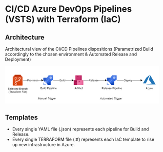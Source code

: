 # CI/CD Azure DevOps Pipelines (VSTS) with Terraform (IaC)

## Architecture

Architectural view of the CI/CD Pipelines dispositions (Parametrized Build accordingly to the chosen environment & Automated Release and Deployment)

![alt text](https://raw.githubusercontent.com/luchitrillo/azdevopspipes/master/ado-pipeline.png)

## Templates

- Every single YAML file (.json) represents each pipeline for Build and Release.
- Every single TERRAFORM file (.tf) represents each IaC template to rise up new infrastructure in Azure.
